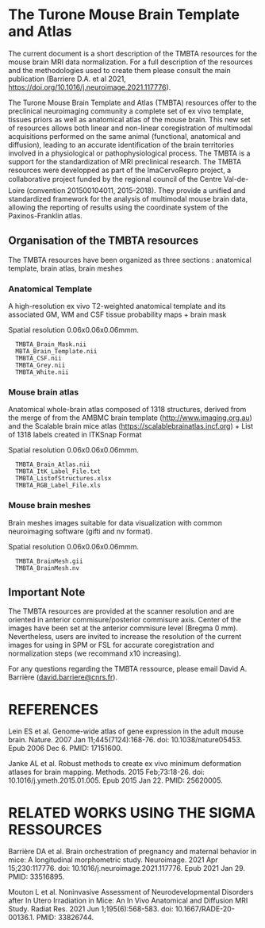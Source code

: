 # The Turone Mouse Brain Template and Atlas

The current document is a short description of the TMBTA resources for the mouse brain MRI data normalization. For a full description of the resources and the methodologies used to create them please consult the main publication (Barriere D.A. et al 2021, https://doi.org/10.1016/j.neuroimage.2021.117776).


The Turone Mouse Brain Template and Atlas (TMBTA) resources offer to the preclinical neuroimaging community a complete set of ex vivo template, tissues priors as well as anatomical atlas of the mouse brain. This new set of resources allows both linear and non-linear coregistration of multimodal acquisitions performed on the same animal (functional, anatomical and diffusion), leading to an accurate identification of the brain territories involved in a physiological or pathophysiological process. The TMBTA is a support for the standardization of MRI preclinical research. The TMBTA resources  were developped as part of the ImaCervoRepro project, a collaborative project funded by the regional council of the Centre Val-de-Loire (convention 201500104011, 2015-2018). They provide a unified and standardized framework for the analysis of multimodal mouse brain data, allowing the reporting of results using the coordinate system of the Paxinos-Franklin atlas. 

## Organisation of the TMBTA resources
The TMBTA resources have been organized as three sections : anatomical template, brain atlas, brain meshes

  ### Anatomical Template
A high-resolution ex vivo T2-weighted anatomical template and its associated GM, WM and CSF tissue probability maps + brain mask

Spatial resolution 0.06x0.06x0.06mmm.

      TMBTA_Brain_Mask.nii
      MBTA_Brain_Template.nii
      TMBTA_CSF.nii
      TMBTA_Grey.nii
      TMBTA_White.nii

  ### Mouse brain atlas
Anatomical whole-brain atlas composed of 1318 structures, derived from the merge of from the AMBMC brain template (http://www.imaging.org.au) and the Scalable brain mice atlas (https://scalablebrainatlas.incf.org) + List of 1318 labels created in ITKSnap Format

Spatial resolution 0.06x0.06x0.06mmm.

      TMBTA_Brain_Atlas.nii
      TMBTA_ItK_Label_File.txt
      TMBTA_ListofStructures.xlsx
      TMBTA_RGB_Label_File.xls

  ### Mouse brain meshes
Brain meshes images suitable for data visualization with common neuroimaging software (gifti and nv format).

Spatial resolution 0.06x0.06x0.06mmm.

      TMBTA_BrainMesh.gii
      TMBTA_BrainMesh.nv

## Important Note
The TMBTA resources are provided at the scanner resolution and are oriented in anterior commisure/posterior commisure axis. Center of the images have been set at the anterior commisure level (Bregma 0 mm). Nevertheless, users are invited to increase the resolution of the current images for using in SPM or FSL for accurate coregistration and normalization steps (we recommand x10 increasing).

For any questions regarding the TMBTA ressource, please email David A. Barrière (david.barriere@cnrs.fr).

# REFERENCES
Lein ES et al. Genome-wide atlas of gene expression in the adult mouse brain. Nature. 2007 Jan 11;445(7124):168-76. doi: 10.1038/nature05453. Epub 2006 Dec 6. PMID: 17151600.

Janke AL et al. Robust methods to create ex vivo minimum deformation atlases for brain mapping. Methods. 2015 Feb;73:18-26. doi: 10.1016/j.ymeth.2015.01.005. Epub 2015 Jan 22. PMID: 25620005. 
# RELATED WORKS USING THE SIGMA RESSOURCES
Barrière DA et al. Brain orchestration of pregnancy and maternal behavior in mice: A longitudinal morphometric study. Neuroimage. 2021 Apr 15;230:117776. doi: 10.1016/j.neuroimage.2021.117776. Epub 2021 Jan 29. PMID: 33516895.

Mouton L et al. Noninvasive Assessment of Neurodevelopmental Disorders after In Utero Irradiation in Mice: An In Vivo Anatomical and Diffusion MRI Study. Radiat Res. 2021 Jun 1;195(6):568-583. doi: 10.1667/RADE-20-00136.1. PMID: 33826744.
